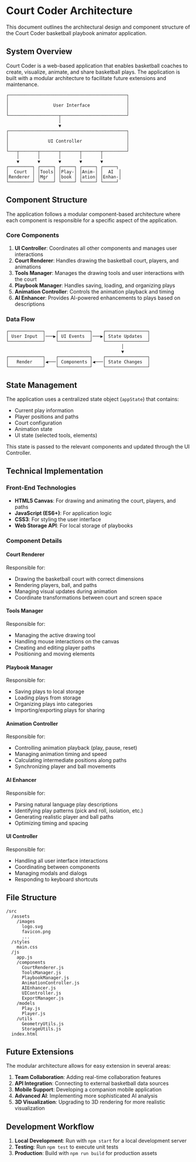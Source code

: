 # Court Coder Architecture

This document outlines the architectural design and component structure of the Court Coder basketball playbook animator application.

## System Overview

Court Coder is a web-based application that enables basketball coaches to create, visualize, animate, and share basketball plays. The application is built with a modular architecture to facilitate future extensions and maintenance.

```
┌─────────────────────────────────────────────┐
│                                             │
│                 User Interface              │
│                                             │
└───────────────────┬─────────────────────────┘
                    │
                    ▼
┌─────────────────────────────────────────────┐
│                                             │
│               UI Controller                 │
│                                             │
└───┬───────┬───────┬───────┬───────┬─────────┘
    │       │       │       │       │
    ▼       ▼       ▼       ▼       ▼
┌─────────┐ ┌─────┐ ┌─────┐ ┌─────┐ ┌─────┐
│  Court  │ │Tools│ │Play-│ │Anim-│ │  AI  │
│Renderer │ │Mgr  │ │book │ │ation│ │Enhan-│
└─────────┘ └─────┘ └─────┘ └─────┘ └─────┘
```

## Component Structure

The application follows a modular component-based architecture where each component is responsible for a specific aspect of the application.

### Core Components

1. **UI Controller**: Coordinates all other components and manages user interactions
2. **Court Renderer**: Handles drawing the basketball court, players, and animations
3. **Tools Manager**: Manages the drawing tools and user interactions with the court
4. **Playbook Manager**: Handles saving, loading, and organizing plays
5. **Animation Controller**: Controls the animation playback and timing
6. **AI Enhancer**: Provides AI-powered enhancements to plays based on descriptions

### Data Flow

```
┌─────────────┐    ┌────────────┐    ┌────────────────┐
│ User Input  │───▶│ UI Events  │───▶│ State Updates  │
└─────────────┘    └────────────┘    └────────────────┘
                                            │
                                            ▼
┌─────────────┐    ┌────────────┐    ┌────────────────┐
│   Render    │◀───│ Components │◀───│ State Changes  │
└─────────────┘    └────────────┘    └────────────────┘
```

## State Management

The application uses a centralized state object (`appState`) that contains:

- Current play information
- Player positions and paths
- Court configuration
- Animation state
- UI state (selected tools, elements)

This state is passed to the relevant components and updated through the UI Controller.

## Technical Implementation

### Front-End Technologies

- **HTML5 Canvas**: For drawing and animating the court, players, and paths
- **JavaScript (ES6+)**: For application logic
- **CSS3**: For styling the user interface
- **Web Storage API**: For local storage of playbooks

### Component Details

#### Court Renderer

Responsible for:
- Drawing the basketball court with correct dimensions
- Rendering players, ball, and paths
- Managing visual updates during animation
- Coordinate transformations between court and screen space

#### Tools Manager

Responsible for:
- Managing the active drawing tool
- Handling mouse interactions on the canvas
- Creating and editing player paths
- Positioning and moving elements

#### Playbook Manager

Responsible for:
- Saving plays to local storage
- Loading plays from storage
- Organizing plays into categories
- Importing/exporting plays for sharing

#### Animation Controller

Responsible for:
- Controlling animation playback (play, pause, reset)
- Managing animation timing and speed
- Calculating intermediate positions along paths
- Synchronizing player and ball movements

#### AI Enhancer

Responsible for:
- Parsing natural language play descriptions
- Identifying play patterns (pick and roll, isolation, etc.)
- Generating realistic player and ball paths
- Optimizing timing and spacing

#### UI Controller

Responsible for:
- Handling all user interface interactions
- Coordinating between components
- Managing modals and dialogs
- Responding to keyboard shortcuts

## File Structure

```
/src
  /assets
    /images
      logo.svg
      favicon.png
      ...
  /styles
    main.css
  /js
    app.js
    /components
      CourtRenderer.js
      ToolsManager.js
      PlaybookManager.js
      AnimationController.js
      AIEnhancer.js
      UIController.js
      ExportManager.js
    /models
      Play.js
      Player.js
    /utils
      GeometryUtils.js
      StorageUtils.js
  index.html
```

## Future Extensions

The modular architecture allows for easy extension in several areas:

1. **Team Collaboration**: Adding real-time collaboration features
2. **API Integration**: Connecting to external basketball data sources
3. **Mobile Support**: Developing a companion mobile application
4. **Advanced AI**: Implementing more sophisticated AI analysis
5. **3D Visualization**: Upgrading to 3D rendering for more realistic visualization

## Development Workflow

1. **Local Development**: Run with `npm start` for a local development server
2. **Testing**: Run `npm test` to execute unit tests
3. **Production**: Build with `npm run build` for production assets